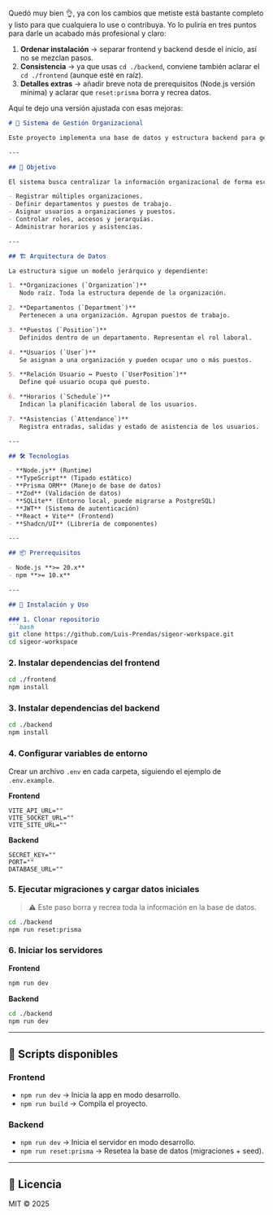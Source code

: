 Quedó muy bien 👌, ya con los cambios que metiste está bastante completo y listo para que cualquiera lo use o contribuya.
Yo lo puliría en tres puntos para darle un acabado más profesional y claro:

1. **Ordenar instalación** → separar frontend y backend desde el inicio, así no se mezclan pasos.
2. **Consistencia** → ya que usas `cd ./backend`, conviene también aclarar el `cd ./frontend` (aunque esté en raíz).
3. **Detalles extras** → añadir breve nota de prerequisitos (Node.js versión mínima) y aclarar que `reset:prisma` borra y recrea datos.

Aquí te dejo una versión ajustada con esas mejoras:

````markdown
# 🏢 Sistema de Gestión Organizacional

Este proyecto implementa una base de datos y estructura backend para gestionar **organizaciones, departamentos, puestos, usuarios y su relación jerárquica**, incluyendo control de horarios y asistencias.

---

## 📌 Objetivo

El sistema busca centralizar la información organizacional de forma escalable y modular, permitiendo:

- Registrar múltiples organizaciones.
- Definir departamentos y puestos de trabajo.
- Asignar usuarios a organizaciones y puestos.
- Controlar roles, accesos y jerarquías.
- Administrar horarios y asistencias.

---

## 🏗️ Arquitectura de Datos

La estructura sigue un modelo jerárquico y dependiente:

1. **Organizaciones (`Organization`)**  
   Nodo raíz. Toda la estructura depende de la organización.  

2. **Departamentos (`Department`)**  
   Pertenecen a una organización. Agrupan puestos de trabajo.  

3. **Puestos (`Position`)**  
   Definidos dentro de un departamento. Representan el rol laboral.  

4. **Usuarios (`User`)**  
   Se asignan a una organización y pueden ocupar uno o más puestos.  

5. **Relación Usuario ↔ Puesto (`UserPosition`)**  
   Define qué usuario ocupa qué puesto.  

6. **Horarios (`Schedule`)**  
   Indican la planificación laboral de los usuarios.  

7. **Asistencias (`Attendance`)**  
   Registra entradas, salidas y estado de asistencia de los usuarios.  

---

## 🛠️ Tecnologías

- **Node.js** (Runtime)
- **TypeScript** (Tipado estático)
- **Prisma ORM** (Manejo de base de datos)
- **Zod** (Validación de datos)
- **SQLite** (Entorno local, puede migrarse a PostgreSQL)
- **JWT** (Sistema de autenticación)
- **React + Vite** (Frontend)
- **Shadcn/UI** (Librería de componentes)

---

## 📦 Prerrequisitos

- Node.js **>= 20.x**
- npm **>= 10.x**

---

## 🚀 Instalación y Uso

### 1. Clonar repositorio
```bash
git clone https://github.com/Luis-Prendas/sigeor-workspace.git
cd sigeor-workspace
````

### 2. Instalar dependencias del frontend

```bash
cd ./frontend
npm install
```

### 3. Instalar dependencias del backend

```bash
cd ./backend
npm install
```

### 4. Configurar variables de entorno

Crear un archivo `.env` en cada carpeta, siguiendo el ejemplo de `.env.example`.

**Frontend**

```env
VITE_API_URL=""
VITE_SOCKET_URL=""
VITE_SITE_URL=""
```

**Backend**

```env
SECRET_KEY=""
PORT=""
DATABASE_URL=""
```

### 5. Ejecutar migraciones y cargar datos iniciales

> ⚠️ Este paso borra y recrea toda la información en la base de datos.

```bash
cd ./backend
npm run reset:prisma
```

### 6. Iniciar los servidores

**Frontend**

```bash
npm run dev
```

**Backend**

```bash
cd ./backend
npm run dev
```

---

## 📜 Scripts disponibles

### Frontend

* `npm run dev` → Inicia la app en modo desarrollo.
* `npm run build` → Compila el proyecto.

### Backend

* `npm run dev` → Inicia el servidor en modo desarrollo.
* `npm run reset:prisma` → Resetea la base de datos (migraciones + seed).

---

## 📄 Licencia

MIT © 2025

